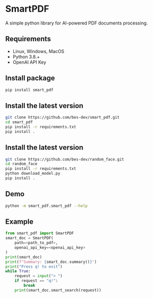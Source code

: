 # SmartPDF

A simple python library for AI-powered PDF documents processing.

## Requirements

* Linux, Windows, MacOS
* Python 3.8.+
* OpenAI API Key

## Install package

```bash
pip install smart_pdf
```

## Install the latest version

```bash
git clone https://github.com/bes-dev/smart_pdf.git
cd smart_pdf
pip install -r requirements.txt
pip install .
```

## Install the latest version

```bash
git clone https://github.com/bes-dev/random_face.git
cd random_face
pip install -r requirements.txt
python download_model.py
pip install .
```

## Demo

```bash
python -m smart_pdf.smart_pdf --help
```

## Example

```python
from smart_pdf import SmartPDF
smart_doc = SmartPDF(
    path=<path_to_pdf>,
    openai_api_key=<openai_api_key>
)
print(smart_doc)
print(f"Summary: {smart_doc.summary()}")
print("Press q! to exit")
while True:
    request = input("> ")
    if request == "q!":
        break
    print(smart_doc.smart_search(request))
```
